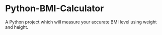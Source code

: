 # Python-BMI-Calculator
A Python project which will measure your accurate BMI level using weight and height.
